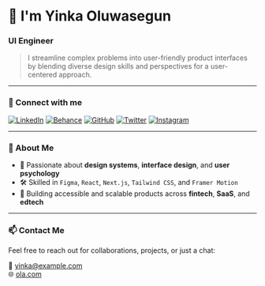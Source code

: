 # 👋 I'm Yinka Oluwasegun

### **UI Engineer**

> I streamline complex problems into user-friendly product interfaces  
> by blending diverse design skills and perspectives for a user-centered approach.

---

### 🔗 Connect with me

[![LinkedIn](https://img.shields.io/badge/LinkedIn-0077B5?style=flat&logo=linkedin&logoColor=white)](https://linkedin.com/in/YOUR-LINK)
[![Behance](https://img.shields.io/badge/Behance-1769ff?style=flat&logo=behance&logoColor=white)](https://behance.net/YOUR-LINK)
[![GitHub](https://img.shields.io/badge/GitHub-181717?style=flat&logo=github&logoColor=white)](https://github.com/YOUR-USERNAME)
[![Twitter](https://img.shields.io/badge/Twitter-1DA1F2?style=flat&logo=twitter&logoColor=white)](https://twitter.com/YOUR-HANDLE)
[![Instagram](https://img.shields.io/badge/Instagram-E4405F?style=flat&logo=instagram&logoColor=white)](https://instagram.com/YOUR-HANDLE)

---

### 🧠 About Me

- 🎨 Passionate about **design systems**, **interface design**, and **user psychology**
- 🛠️ Skilled in `Figma`, `React`, `Next.js`, `Tailwind CSS`,  and `Framer Motion`
- 🚀 Building accessible and scalable products across **fintech**, **SaaS**, and **edtech**

---

### 📫 Contact Me

Feel free to reach out for collaborations, projects, or just a chat:

📧 yinka@example.com  
🌐 [ola.com](https://yourwebsite.com)

